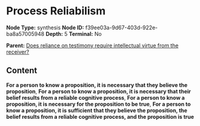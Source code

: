 # Process Reliabilism

**Node Type:** synthesis
**Node ID:** f39ee03a-9d67-403d-922e-ba8a57005948
**Depth:** 5
**Terminal:** No

**Parent:** [Does reliance on testimony require intellectual virtue from the receiver?](does-reliance-on-testimony-require-intellectual-virtue-from-the-receiver-antithesis-e4888f40-1cd5-450a-a5dc-a5a167773f58.md)

## Content

**For a person to know a proposition, it is necessary that they believe the proposition**, **For a person to know a proposition, it is necessary that their belief results from a reliable cognitive process**, **For a person to know a proposition, it is necessary for the proposition to be true**, **For a person to know a proposition, it is sufficient that they believe the proposition, the belief results from a reliable cognitive process, and the proposition is true**
